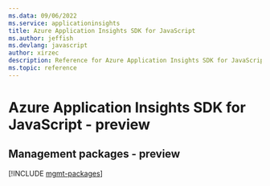 ```yaml
---
ms.data: 09/06/2022
ms.service: applicationinsights
title: Azure Application Insights SDK for JavaScript
ms.author: jeffish
ms.devlang: javascript
author: xirzec
description: Reference for Azure Application Insights SDK for JavaScript
ms.topic: reference
---
```

# Azure Application Insights SDK for JavaScript - preview

## Management packages - preview
[!INCLUDE [mgmt-packages](application-insights-mgmt-index.md)]